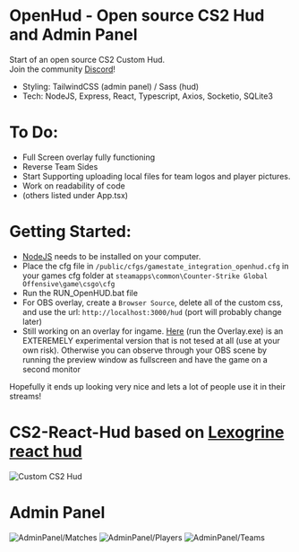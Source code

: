 # OpenHud - Open source CS2 Hud and Admin Panel

Start of an open source CS2 Custom Hud.
<br/>
Join the community [Discord](https://discord.gg/HApB9HyaWM)!

- Styling: TailwindCSS (admin panel) / Sass (hud)
- Tech: NodeJS, Express, React, Typescript, Axios, Socketio, SQLite3

# To Do:

- Full Screen overlay fully functioning
- Reverse Team Sides
- Start Supporting uploading local files for team logos and player pictures.
- Work on readability of code
- (others listed under App.tsx)

# Getting Started:

- [NodeJS](https://nodejs.org/en) needs to be installed on your computer.
- Place the cfg file in `/public/cfgs/gamestate_integration_openhud.cfg` in your games cfg folder at `steamapps\common\Counter-Strike Global Offensive\game\csgo\cfg`
- Run the RUN_OpenHUD.bat file
- For OBS overlay, create a `Browser Source`, delete all of the custom css, and use the url: `http://localhost:3000/hud` (port will probably change later)
- Still working on an overlay for ingame. [Here](https://drive.google.com/drive/folders/1kHaRyzMUZ-qRBBaC0mFb6nQEz5j79bQm?usp=sharing) (run the Overlay.exe) is an EXTEREMELY experimental version that is not tesed at all (use at your own risk). Otherwise you can observe through your OBS scene by running the preview window as fullscreen and have the game on a second monitor

Hopefully it ends up looking very nice and lets a lot of people use it in their streams!

# CS2-React-Hud based on [Lexogrine react hud](https://github.com/lexogrine/cs2-react-hud)

![Custom CS2 Hud](https://i.imgur.com/yEFQNyN.png)

# Admin Panel

![AdminPanel/Matches](https://i.imgur.com/13QOpMn.png)
![AdminPanel/Players](https://i.imgur.com/uKwU7Kt.png)
![AdminPanel/Teams](https://i.imgur.com/MNGA5lP.png)
